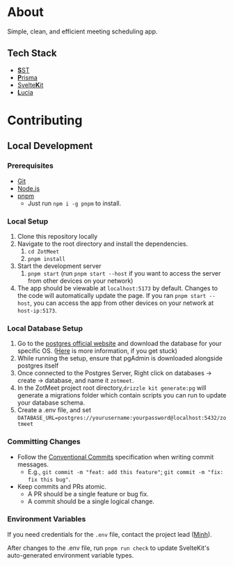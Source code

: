 # About

Simple, clean, and efficient meeting scheduling app.

## Tech Stack

- [**S**ST](https://sst.dev)
- [**P**risma](https://prisma.io)
- [Svelte**K**it](https://kit.svelte.dev)
- [**L**ucia](https://lucia-auth.com)

# Contributing

## Local Development

### Prerequisites

- [Git](https://git-scm.com/downloads)
- [Node.js](https://nodejs.org/en/)
- [pnpm](https://pnpm.io)
  - Just run `npm i -g pnpm` to install.

### Local Setup

1. Clone this repository locally
2. Navigate to the root directory and install the dependencies.
   1. `cd ZotMeet`
   2. `pnpm install`
3. Start the development server
   1. `pnpm start` (run `pnpm start --host` if you want to access the server from other devices on your network)
4. The app should be viewable at `localhost:5173` by default. Changes to the code will automatically update the page. If you ran `pnpm start --host`, you can access the app from other devices on your network at `host-ip:5173`.

### Local Database Setup

1. Go to the [postgres official website](https://www.postgresql.org/download/) and download the database for your specific OS. \([Here](https://www.postgresql.org/docs/16/tutorial-start.html) is more information, if you get stuck)
2. While running the setup, ensure that pgAdmin is downloaded alongside postgres itself
3. Once connected to the Postgres Server, Right click on databases -> create -> database, and name it `zotmeet`.
4. In the ZotMeet project root directory,`drizzle kit generate:pg` will generate a migrations folder which contain scripts you can run to update your database schema.
5. Create a .env file, and set `DATABASE_URL=postgres://yourusername:yourpassword@localhost:5432/zotmeet`

### Committing Changes

- Follow the [Conventional Commits](https://www.conventionalcommits.org/en/v1.0.0/#summary) specification when writing commit messages.
  - E.g., `git commit -m "feat: add this feature"`; `git commit -m "fix: fix this bug"`.
- Keep commits and PRs atomic.
  - A PR should be a single feature or bug fix.
  - A commit should be a single logical change.

### Environment Variables

If you need credentials for the `.env` file, contact the project lead ([Minh](https://github.com/minhxNguyen7/)).

After changes to the .env file, run `pnpm run check` to update SvelteKit's auto-generated environment variable types.
